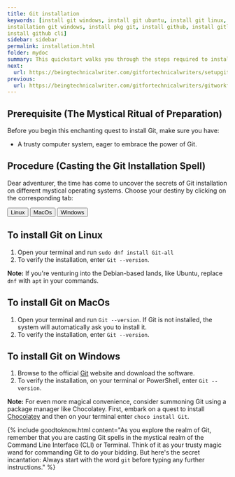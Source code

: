 ```yaml
---
title: Git installation
keywords: [install git windows, install git ubuntu, install git linux, install git lfs, install git powershell, install git centos, install git debian, install git lfs ubuntu, install git windows 11, pip install git, brew install git, yum install git, conda install git, powershell install git, npm install git, choco install git, debian install git, apt install git, pkg install git, installing git
installation git windows, install pkg git, install github, install gitlab runner, install gitlab, 
install github cli]
sidebar: sidebar
permalink: installation.html
folder: mydoc
summary: This quickstart walks you through the steps required to install Git.
next:
  url: https://beingtechnicalwriter.com/gitfortechnicalwriters/setupgit.html
previous:
  url: https://beingtechnicalwriter.com/gitfortechnicalwriters/gitworkflow.html
---
```


## Prerequisite (The Mystical Ritual of Preparation)

Before you begin this enchanting quest to install Git, make sure you have:

* A trusty computer system, eager to embrace the power of Git.

## Procedure (Casting the Git Installation Spell)

Dear adventurer, the time has come to uncover the secrets of Git installation on different mystical operating systems. Choose your destiny by clicking on the corresponding tab:

<div class="tabs">
  <button class="tablink" onclick="openTab('linux')">Linux</button>
  <button class="tablink" onclick="openTab('macOs')">MacOs</button>
  <button class="tablink" onclick="openTab('windows')">Windows</button>
</div>

<div id="linux" class="tabcontent">
  <h2>To install Git on Linux</h2>
  <ol>
    <li>Open your terminal and run <code>sudo dnf install Git-all</code></li>
    <li>To verify the installation, enter <code>Git --version</code>.</li>
  </ol>
  <p><strong>Note:</strong> If you're venturing into the Debian-based lands, like Ubuntu, replace <code>dnf</code> with <code>apt</code> in your commands. </p>
</div>

<div id="macOs" class="tabcontent">
  <h2>To install Git on MacOs</h2>
  <ol>
    <li>Open your terminal and run <code>Git --version</code>. If Git is not installed, the system will automatically ask you to install it.</li>
    <li>To verify the installation, enter <code>Git --version</code>.</li>
  </ol>
</div>

<div id="windows" class="tabcontent">
  <h2>To install Git on Windows</h2>
  <ol>
    <li>Browse to the official <a href="https://Git-scm.com/download/win" target="_blank">Git</a> website and download the software.</li>
    <li>To verify the installation, on your terminal or PowerShell, enter <code>Git --version</code>.</li>
  </ol>
  <p><strong>Note:</strong>   For even more magical convenience, consider summoning Git using a package manager like Chocolatey. First, embark on a quest to install <a href="https://chocolatey.org/install" target="_blank">Chocolatey</a> and then on your terminal enter <code>choco install Git</code>.</p>
</div>

{% include goodtoknow.html content="As you explore the realm of Git, remember that you are casting Git spells in the mystical realm of the Command Line Interface (CLI) or Terminal. Think of it as your trusty magic wand for commanding Git to do your bidding. But here's the secret incantation: Always start with the word <code>git</code> before typing any further instructions." %}

<script>
  function openTab(tabName) {
    var tabs = document.getElementsByClassName("tabcontent");
    for (var i = 0; i < tabs.length; i++) {
      tabs[i].style.display = "none";
      tabs[i].classList.remove("fadeIn");
    }

    var tabContent = document.getElementById(tabName);
    tabContent.style.display = "block";
    tabContent.classList.add("fadeIn");
  }

  // Show the Protocol tab by default
  openTab("protocol");
</script>

<script>
  // Initialize Prism.js
  Prism.highlightAll();
</script>